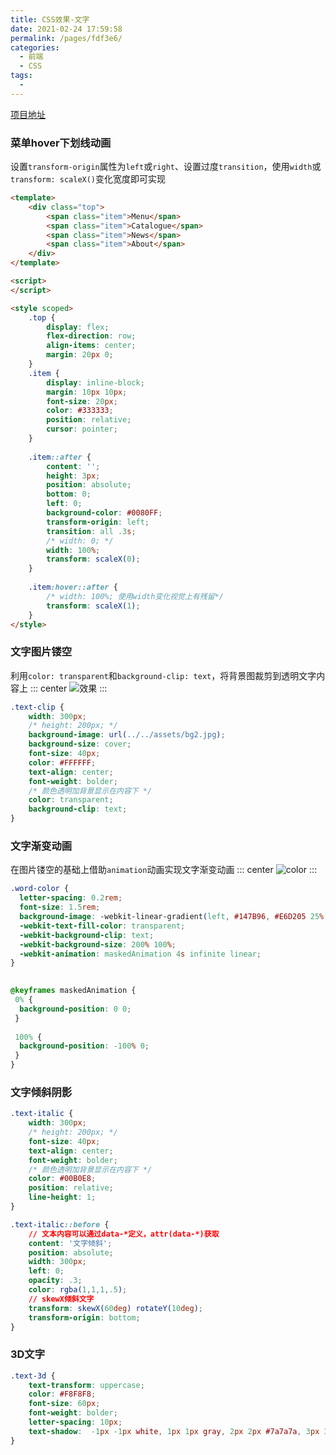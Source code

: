 ```yaml
---
title: CSS效果-文字
date: 2021-02-24 17:59:58
permalink: /pages/fdf3e6/
categories:
  - 前端
  - CSS
tags:
  - 
---
```

[项目地址](https://gitee.com/vuespell/vue-lab/blob/master/src/components/css-effect/css-effect.vue)


### 菜单hover下划线动画
设置`transform-origin`属性为`left`或`right`、设置过度`transition`，使用`width`或`transform: scaleX()`变化宽度即可实现
```html
<template>
	<div class="top">
		<span class="item">Menu</span>
		<span class="item">Catalogue</span>
		<span class="item">News</span>
		<span class="item">About</span>
	</div>
</template>

<script>
</script>

<style scoped>
	.top {
		display: flex;
		flex-direction: row;
		align-items: center;
		margin: 20px 0;
	}
	.item {
		display: inline-block;
		margin: 10px 10px;
		font-size: 20px;
		color: #333333;
		position: relative;
		cursor: pointer;
	}
	
	.item::after {
		content: '';
		height: 3px;
		position: absolute;
		bottom: 0;
		left: 0;
		background-color: #0080FF;
		transform-origin: left;
		transition: all .3s;
		/* width: 0; */
		width: 100%;
		transform: scaleX(0);
	}
	
	.item:hover::after {
		/* width: 100%; 使用width变化视觉上有残留*/ 
		transform: scaleX(1);
	}
</style>

```

### 文字图片镂空
利用`color: transparent`和`background-clip: text`，将背景图裁剪到透明文字内容上
::: center
![效果](https://lhost.oss-cn-chengdu.aliyuncs.com/blog/20210113181003.png)
:::
```css
.text-clip {
	width: 300px;
	/* height: 200px; */
	background-image: url(../../assets/bg2.jpg);
	background-size: cover;
	font-size: 40px;
	color: #FFFFFF;
	text-align: center;
	font-weight: bolder;
	/* 颜色透明加背景显示在内容下 */
	color: transparent;
	background-clip: text;
}
```

### 文字渐变动画
在图片镂空的基础上借助`animation`动画实现文字渐变动画
::: center
![color](https://lhost.oss-cn-chengdu.aliyuncs.com/blog/color-gradient.gif)
:::
```css
.word-color {
  letter-spacing: 0.2rem;  
  font-size: 1.5rem;  
  background-image: -webkit-linear-gradient(left, #147B96, #E6D205 25%, #147B96 50%, #E6D205 75%, #147B96);  
  -webkit-text-fill-color: transparent;  
  -webkit-background-clip: text;  
  -webkit-background-size: 200% 100%;  
  -webkit-animation: maskedAnimation 4s infinite linear;  
}

  
@keyframes maskedAnimation {  
 0% {  
  background-position: 0 0;  
 }  
  
 100% {  
  background-position: -100% 0;  
 }  
}
```

### 文字倾斜阴影
```css
.text-italic {
	width: 300px;
	/* height: 200px; */
	font-size: 40px;
	text-align: center;
	font-weight: bolder;
	/* 颜色透明加背景显示在内容下 */
	color: #00B0E8;
	position: relative;
	line-height: 1;
}

.text-italic::before {
	// 文本内容可以通过data-*定义，attr(data-*)获取
	content: '文字倾斜';
	position: absolute;
	width: 300px;
	left: 0;
	opacity: .3;
	color: rgba(1,1,1,.5);
	// skewX倾斜文字
	transform: skewX(60deg) rotateY(10deg);	  
	transform-origin: bottom; 
}
```

### 3D文字
```css
.text-3d {
	text-transform: uppercase;
	color: #F8F8F8;
	font-size: 60px;
	font-weight: bolder;
	letter-spacing: 10px;
	text-shadow:  -1px -1px white, 1px 1px gray, 2px 2px #7a7a7a, 3px 3px #757575, 4px 4px #707070, 5px 5px #6b6b6b, 6px 6px #666666, 7px 7px #616161, 8px 8px #5c5c5c, 9px 9px #575757, 10px 10px #525252, 11px 11px #4d4d4d, 18px 18px 30px rgba(0, 0, 0, 0.4), 18px 18px 10px rgba(0, 0, 0, 0.4);
}
```

